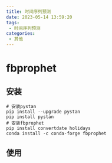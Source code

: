 ```yaml
---
title: 时间序列预测
date: 2023-05-14 13:59:20
tags:
 - 时间序列预测
categories:
 - 其他
---
```


# fbprophet

## 安装

```shell
# 安装pystan
pip install --upgrade pystan
pip install pystan
# 安装fbprophet
pip install convertdate holidays
conda install -c conda-forge fbprophet

```

## 使用
